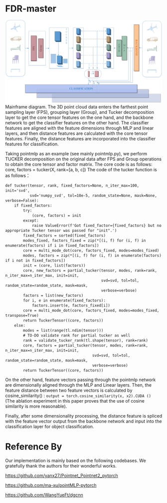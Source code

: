 # FDR-master
<div align="center">
  <img src="https://github.com/yyykj/FDR-master/blob/main/fig.jpg">
</div>
Mainframe diagram. The 3D point cloud data enters the farthest point sampling layer (FPS), grouping layer (Group), and Tucker decomposition layer
to get the core tensor features on the one hand, and the backbone network to get the classifier features on the other hand. The classifier features are aligned
with the feature dimensions through MLP and linear layers, and then distance features are calculated with the core tensor features. Finally, the distance features
are incorporated into the classifier features for classification.

Taking pointmlp as an example (see mainly pointmlp.py), we perform TUCKER decomposition on the original data after FPS and Group operations to obtain the core tensor and factor matrix.
The core code is as follows:
core, factors = tucker(X, rank=[a, b, c])
The code of the tucker function is as follows：
```
def tucker(tensor, rank, fixed_factors=None, n_iter_max=100, init='svd',
           svd='numpy_svd', tol=10e-5, random_state=None, mask=None, verbose=False):
    if fixed_factors:
        try:
            (core, factors) = init
        except:
            raise ValueError(f'Got fixed_factor={fixed_factors} but no appropriate Tucker tensor was passed for "init".')
        fixed_factors = sorted(fixed_factors)
        modes_fixed, factors_fixed = zip(*[(i, f) for (i, f) in enumerate(factors) if i in fixed_factors])
        core = multi_mode_dot(core, factors_fixed, modes=modes_fixed)
        modes, factors = zip(*[(i, f) for (i, f) in enumerate(factors) if i not in fixed_factors])
        init = (core, list(factors))
        core, new_factors = partial_tucker(tensor, modes, rank=rank, n_iter_max=n_iter_max, init=init,
                                           svd=svd, tol=tol, random_state=random_state, mask=mask,
                                           verbose=verbose)
        factors = list(new_factors)
        for i, e in enumerate(fixed_factors):
            factors.insert(e, factors_fixed[i])
        core = multi_mode_dot(core, factors_fixed, modes=modes_fixed, transpose=True)
        return TuckerTensor((core, factors))
    else:
        modes = list(range(tl.ndim(tensor)))
        # TO-DO validate rank for partial tucker as well
        rank = validate_tucker_rank(tl.shape(tensor), rank=rank)
        core, factors = partial_tucker(tensor, modes, rank=rank, n_iter_max=n_iter_max, init=init,
                                       svd=svd, tol=tol, random_state=random_state, mask=mask,
                                       verbose=verbose)
        return TuckerTensor((core, factors))
```
On the other hand, feature vectors passing through the pointmlp network are dimensionally aligned through the MLP and Linear layers. Then, the feature distance between two feature vectors is calculated by cosine_similarity() :
```output = torch.cosine_similarity(x, x2).CUDA () ```(The ablation experiment in this paper proves that the use of cosine similarity is more reasonable). 

Finally, after some dimensionality processing, the distance feature is spliced with the feature vector output from the backbone network and input into the classification layer for object classification.

# Reference By
Our implementation is mainly based on the following codebases. We gratefully thank the authors for their wonderful works.

https://github.com/yanx27/Pointnet_Pointnet2_pytorch

https://github.com/ma-xu/pointMLP-pytorch

https://github.com/WangYueFt/dgcnn
